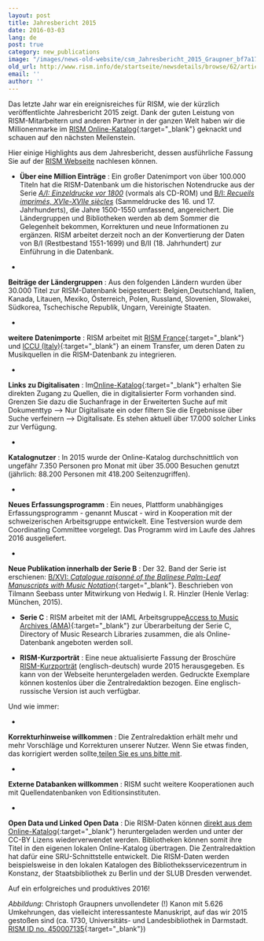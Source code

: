 ```yaml
---
layout: post
title: Jahresbericht 2015
date: 2016-03-03
lang: de
post: true
category: new_publications
image: "/images/news-old-website/csm_Jahresbericht_2015_Graupner_bf7a17b880.jpg"
old_url: http://www.rism.info/de/startseite/newsdetails/browse/62/article/64/the-2015-annual-report.html
email: ''
author: ''
---
```



Das letzte Jahr war ein ereignisreiches für RISM, wie der kürzlich veröffentlichte Jahresbericht 2015 zeigt. Dank der guten Leistung von RISM-Mitarbeitern und anderen Partner in der ganzen Welt haben wir die Millionenmarke im [RISM Online-Katalog](https://opac.rism.info/metaopac/start.do?View=rism){:target="_blank"} geknackt und schauen auf den nächsten Meilenstein.

Hier einige Highlights aus dem Jahresbericht, dessen ausführliche Fassung Sie auf der [RISM Webseite](/de/publikationen/jahresberichte/2015.html "Öffnet internen Link im aktuellen Fenster") nachlesen können.

- **Über eine Million Einträge** : Ein großer Datenimport von über 100.000 Titeln hat die RISM-Datenbank um die historischen Notendrucke aus der Serie [_A/I: Einzeldrucke vor_ _1800_](/de/publikationen.html#c36) (vormals als CD-ROM) und [B/I: _Recueils imprimés, XVIe-XVIIe siècles_](/de/publikationen.html#c2619) (Sammeldrucke des 16. und 17. Jahrhunderts), die Jahre 1500-1550 umfassend, angereichert. Die Ländergruppen und Bibliotheken werden ab dem Sommer die Gelegenheit bekommen, Korrekturen und neue Informationen zu ergänzen. RISM arbeitet derzeit noch an der Konvertierung der Daten von B/I (Restbestand 1551-1699) und B/II (18. Jahrhundert) zur Einführung in die Datenbank.

-

**Beiträge der Ländergruppen** : Aus den folgenden Ländern wurden über 30.000 Titel zur RISM-Datenbank beigesteuert: Belgien,Deutschland, Italien, Kanada, Litauen, Mexiko, Österreich, Polen, Russland, Slovenien, Slowakei, Südkorea, Tschechische Republik, Ungarn, Vereinigte Staaten.


-

**weitere Datenimporte** : RISM arbeitet mit [RISM France](http://ccfr.bnf.fr/){:target="_blank"} und [ICCU (Italy)](http://www.sbn.it/opacsbn/opac/iccu/musica.jsp){:target="_blank"} an einem Transfer, um deren Daten zu Musikquellen in die RISM-Datenbank zu integrieren.


-

**Links zu Digitalisaten** : Im[Online-Katalog](https://opac.rism.info/metaopac/start.do?View=rism&SearchType=2&Language=en){:target="_blank"} erhalten Sie direkten Zugang zu Quellen, die in digitalisierter Form vorhanden sind. Grenzen Sie dazu die Suchanfrage in der Erweiterten Suche auf mit Dokumenttyp --\> Nur Digitalisate ein oder filtern Sie die Ergebnisse über Suche verfeinern --\> Digitalisate. Es stehen aktuell über 17.000 solcher Links zur Verfügung.


-

**Katalognutzer** : In 2015 wurde der Online-Katalog durchschnittlich von ungefähr 7.350 Personen pro Monat mit über 35.000 Besuchen genutzt (jährlich: 88.200 Personen mit 418.200 Seitenzugriffen).


-

**Neues Erfassungsprogramm** : Ein neues, Plattform unabhängiges Erfassungsprogramm - genannt Muscat - wird in Kooperation mit der schweizerischen Arbeitsgruppe entwickelt. Eine Testversion wurde dem Coordinating Committee vorgelegt. Das Programm wird im Laufe des Jahres 2016 ausgeliefert.


-

**Neue Publikation innerhalb der Serie B** : Der 32. Band der Serie ist erschienen: [B/XVI: _Catalogue raisonné of the Balinese Palm-Leaf Manuscripts with Music Notation_](/new_publications/2015/10/29/new-volume-in-risms-series-b-balinese-palmleaf.html){:target="_blank"}. Beschrieben von Tilmann Seebass unter Mitwirkung von Hedwig I. R. Hinzler (Henle Verlag: München, 2015).


- **Serie C** : RISM arbeitet mit der IAML Arbeitsgruppe[Access to Music Archives (AMA)](http://www.iaml.info/working-group-access-music-archives-project){:target="_blank"} zur Überarbeitung der Serie C, Directory of Music Research Libraries zusammen, die als Online-Datenbank angeboten werden soll.

- **RISM-Kurzporträt** : Eine neue aktualisierte Fassung der Broschüre [RISM-Kurzporträt](/de/publikationen/broschueren.html) (englisch-deutsch) wurde 2015 herausgegeben. Es kann von der Webseite heruntergeladen werden. Gedruckte Exemplare können kostenlos über die Zentralredaktion bezogen. Eine englisch-russische Version ist auch verfügbar.


Und wie immer:

-

**Korrekturhinweise willkommen** : Die Zentralredaktion erhält mehr und mehr Vorschläge und Korrekturen unserer Nutzer. Wenn Sie etwas finden, das korrigiert werden sollte,[teilen Sie es uns bitte mit](/de/service/feedback.html).


-

**Externe Databanken willkommen** : RISM sucht weitere Kooperationen auch mit Quellendatenbanken von Editionsinsti­tuten.


-

**Open Data und Linked Open Data** : Die RISM-Daten können [direkt aus dem Online-Katalog](https://opac.rism.info/index.php?id=8&L=1&id=8){:target="_blank"} heruntergeladen werden und unter der CC-BY Lizens wiederverwendet werden. Bibliotheken können somit ihre Titel in den eigenen lokalen Online-Katalog übertragen. Die Zentralredaktion hat dafür eine SRU-Schnittstelle entwickelt. Die RISM-Daten werden beispielsweise in den lokalen Katalogen des Bibliotheksservicezentrum in Konstanz, der Staatsbibliothek zu Berlin und der SLUB Dresden verwendet.



Auf ein erfolgreiches und produktives 2016!

_Abbildung_: Christoph Graupners unvollendeter (!) Kanon mit 5.626 Umkehrungen, das vielleicht interessanteste Manuskript, auf das wir 2015 gestoßen sind (ca. 1730, Universitäts- und Landesbibliothek in Darmstadt. [RISM ID no. 450007135](https://opac.rism.info/search?id=450007135){:target="_blank"})


<script type="text/javascript">var switchTo5x=true;</script><script type="text/javascript" src="http://w.sharethis.com/button/buttons.js"></script><script type="text/javascript">stLight.options({publisher: "9b601438-1ce1-49d8-bfd7-9cff5df54c17", doNotHash: false, doNotCopy: false, hashAddressBar: false});</script>